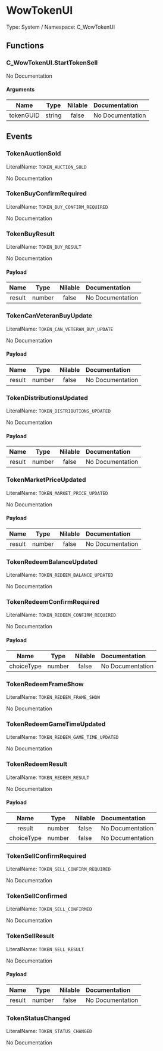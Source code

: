 # WowTokenUI

Type: System / Namespace: C_WowTokenUI

## Functions

### C_WowTokenUI.StartTokenSell

No Documentation

#### Arguments
|Name|Type|Nilable|Documentation|
|:---:|:---:|:---:|:---|
|tokenGUID|string|false|No Documentation|
## Events

### TokenAuctionSold
LiteralName: `TOKEN_AUCTION_SOLD`

No Documentation

### TokenBuyConfirmRequired
LiteralName: `TOKEN_BUY_CONFIRM_REQUIRED`

No Documentation

### TokenBuyResult
LiteralName: `TOKEN_BUY_RESULT`

No Documentation

#### Payload
|Name|Type|Nilable|Documentation|
|:---:|:---:|:---:|:---|
|result|number|false|No Documentation|
### TokenCanVeteranBuyUpdate
LiteralName: `TOKEN_CAN_VETERAN_BUY_UPDATE`

No Documentation

#### Payload
|Name|Type|Nilable|Documentation|
|:---:|:---:|:---:|:---|
|result|number|false|No Documentation|
### TokenDistributionsUpdated
LiteralName: `TOKEN_DISTRIBUTIONS_UPDATED`

No Documentation

#### Payload
|Name|Type|Nilable|Documentation|
|:---:|:---:|:---:|:---|
|result|number|false|No Documentation|
### TokenMarketPriceUpdated
LiteralName: `TOKEN_MARKET_PRICE_UPDATED`

No Documentation

#### Payload
|Name|Type|Nilable|Documentation|
|:---:|:---:|:---:|:---|
|result|number|false|No Documentation|
### TokenRedeemBalanceUpdated
LiteralName: `TOKEN_REDEEM_BALANCE_UPDATED`

No Documentation

### TokenRedeemConfirmRequired
LiteralName: `TOKEN_REDEEM_CONFIRM_REQUIRED`

No Documentation

#### Payload
|Name|Type|Nilable|Documentation|
|:---:|:---:|:---:|:---|
|choiceType|number|false|No Documentation|
### TokenRedeemFrameShow
LiteralName: `TOKEN_REDEEM_FRAME_SHOW`

No Documentation

### TokenRedeemGameTimeUpdated
LiteralName: `TOKEN_REDEEM_GAME_TIME_UPDATED`

No Documentation

### TokenRedeemResult
LiteralName: `TOKEN_REDEEM_RESULT`

No Documentation

#### Payload
|Name|Type|Nilable|Documentation|
|:---:|:---:|:---:|:---|
|result|number|false|No Documentation|
|choiceType|number|false|No Documentation|
### TokenSellConfirmRequired
LiteralName: `TOKEN_SELL_CONFIRM_REQUIRED`

No Documentation

### TokenSellConfirmed
LiteralName: `TOKEN_SELL_CONFIRMED`

No Documentation

### TokenSellResult
LiteralName: `TOKEN_SELL_RESULT`

No Documentation

#### Payload
|Name|Type|Nilable|Documentation|
|:---:|:---:|:---:|:---|
|result|number|false|No Documentation|
### TokenStatusChanged
LiteralName: `TOKEN_STATUS_CHANGED`

No Documentation
